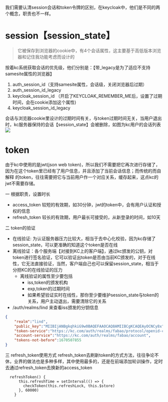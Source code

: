 我们需要认清session会话和token令牌的区别，在keycloak中，他们是不同的两个概念，职责也不一样。

# session【session_state】

> 它被保存到浏览器的cookie中，有4个会话属性，这主要基于高低版本浏览器和记住我功能考虑而设计的

按着kc系统获取会话的优先级，他们分别是：【带_legacy是为了适应不支持samesite属性的浏览器】

1. auth_session_id（支持samesite属性，会话级，关闭浏览器后过期）
2. auth_session_id_legacy
3. keycloak_session_id （开启了KEYCLOAK_REMEMBER_ME后，设置了过期时间，会在cookie添加这个属性)
4. keycloak_session_id_legacy

会话与浏览器cookie里设计的过期时间有关，与token过期时间无关，当用户退出时，kc服务器保持的会话【session_state】会被删除，如图为kc用户的会话列表
![](./assets/session和token-1675997841528.png)

# token

由于kc中使用的是jwt(json web token)，所以我们不需要把它再次进行存储了，因为在这个token里已经有了用户信息，并且添加了当前会话信息；而传统的而自解释
的token，往往需要把它与当前用户作一个对应关系，缓存起来，这点kc的jwt不需要存储。

一 根据职责，设置时长

* access_token 较短的有效期，如30分钟，jwt的token中，会有用户认证和授权的信息
* refresh_token 较长的有效期，用户最长可接受的，从新登录的时间，如10天

二 token的验证

* 在线验证: 为认证服务器压力比较大，相当于去中心化校验，因为kc存储了session_state，可以更准确的知道这个token是否在线
* 离线验证：各个服务端【对接到KC上的客户端】，通过kc颁发的公钥，对token进行签名验证，它可以验证出token是否由当前KC颁发的，对于在线性，它无法直接验证，当然，客户端自己也可以保留session_state，相当于分担KC的在线验证的压力
  * 离线验证的属性至少要包括
    * iss,token的颁发机构
    * exp,token的过期时间
    * 如果希望验证实时在线性，那你至少要维护session_state与token的关系，用户主动退出，需要清除它的关系
* /auth/realms/lind 来查看iss颁发的分钥信息

```json
{
    "realm":"lind",
    "public_key":"MIIBIjANBgkqhkiG9w0BAQEFAAOCAQ8AMIIBCgKCAQEAyOCNCy8x",
    "token-service":"https://kc.com/auth/realms/fabao/protocol/openid-connect",
    "account-service":"https://kc.com/auth/realms/fabao/account",
    "tokens-not-before":1670507855
}
```

三 refresh_token使用方式
refresh_token去刷新token的方式方法，往往争论不休，业界的做法也是多种多样，其中使用最多的，还是在前端添加轮训操作，定时去通过refresh_token去换新的access_token

```
  refreshToken() {
      this.refreshTime = setInterval(() => {
        checkToken(this.refreshLock, this.$store)
      }, 60000)
    }
```
